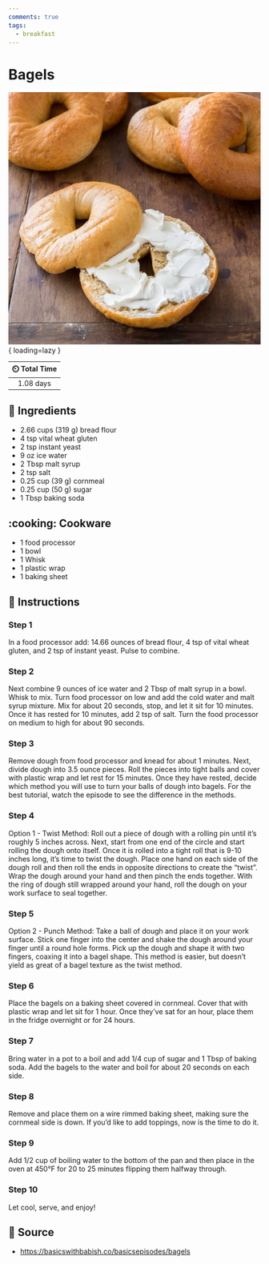 ```yaml
---
comments: true
tags:
  - breakfast
---
```

# Bagels

![Bagels](../assets/images/bagels.jpg){ loading=lazy }

| :timer_clock: Total Time |
|:-----------------------: |
| 1.08 days |

## :salt: Ingredients

- 2.66 cups (319 g) bread flour
- 4 tsp vital wheat gluten
- 2 tsp instant yeast
- 9 oz ice water
- 2 Tbsp malt syrup
- 2 tsp salt
- 0.25 cup (39 g) cornmeal
- 0.25 cup (50 g) sugar
- 1 Tbsp baking soda

## :cooking: Cookware

- 1 food processor
- 1 bowl
- 1 Whisk
- 1 plastic wrap
- 1 baking sheet

## :pencil: Instructions

### Step 1

In a food processor add: 14.66 ounces of bread flour, 4 tsp of vital wheat gluten, and 2 tsp of instant yeast. Pulse to
combine.

### Step 2

Next combine 9 ounces of ice water and 2 Tbsp of malt syrup in a bowl. Whisk to mix. Turn food processor on low and add
the cold water and malt syrup mixture. Mix for about 20 seconds, stop, and let it sit for 10 minutes. Once it has rested
for 10 minutes, add 2 tsp of salt. Turn the food processor on medium to high for about 90 seconds.

### Step 3

Remove dough from food processor and knead for about 1 minutes. Next, divide dough into 3.5 ounce pieces. Roll the
pieces into tight balls and cover with plastic wrap and let rest for 15 minutes. Once they have rested, decide which
method you will use to turn your balls of dough into bagels. For the best tutorial, watch the episode to see the
difference in the methods.

### Step 4

Option 1 - Twist Method: Roll out a piece of dough with a rolling pin until it’s roughly 5 inches across. Next, start
from one end of the circle and start rolling the dough onto itself. Once it is rolled into a tight roll that is 9-10
inches long, it’s time to twist the dough. Place one hand on each side of the dough roll and then roll the ends in
opposite directions to create the “twist”. Wrap the dough around your hand and then pinch the ends together. With
the ring of dough still wrapped around your hand, roll the dough on your work surface to seal together.

### Step 5

Option 2 - Punch Method: Take a ball of dough and place it on your work surface. Stick one finger into the center and
shake the dough around your finger until a round hole forms. Pick up the dough and shape it with two fingers, coaxing it
into a bagel shape. This method is easier, but doesn’t yield as great of a bagel texture as the twist method.

### Step 6

Place the bagels on a baking sheet covered in cornmeal. Cover that with plastic wrap and let sit for 1 hour. Once
they’ve sat for an hour, place them in the fridge overnight or for 24 hours.

### Step 7

Bring water in a pot to a boil and add 1/4 cup of sugar and 1 Tbsp of baking soda. Add the bagels to the water and boil
for about 20 seconds on each side.

### Step 8

Remove and place them on a wire rimmed baking sheet, making sure the cornmeal side is down. If you’d like to add
toppings, now is the time to do it.

### Step 9

Add 1/2 cup of boiling water to the bottom of the pan and then place in the oven at 450°F for 20 to 25 minutes flipping
them halfway through.

### Step 10

Let cool, serve, and enjoy!

## :link: Source

- <https://basicswithbabish.co/basicsepisodes/bagels>
